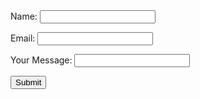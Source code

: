 
<html>
  <head>
    <meta charset="utf-8">
    <meta name="viewport" content="width=device-width">
  </head>
  <body>

  <main>



 <form action="#" method="POST">
<label for ="name"> Name: </label>
<input id = "name" type = "text" name = "Name"> <br>

<label for = "email"> Email: </label>
<input id = "email" type = "text" name = "Email"><br>

<label for = "usermessage"> Your Message: </label>
<input id = "usermessage" type = "text" name = "Your message"> <br>

<button type = "submit"> Submit </button>
</form> 
</main>
